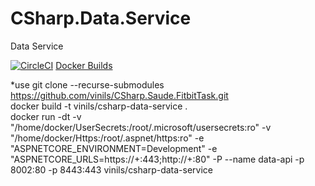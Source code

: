 # CSharp.Data.Service
Data Service

[![CircleCI](https://circleci.com/gh/vinils/CSharp.Data.Service.svg?style=svg)](https://circleci.com/gh/vinils/CSharp.Data.Service)
<a href="https://hub.docker.com/r/vinils/csharp-data-service/builds" target="_blank">Docker Builds</a>

*use git clone --recurse-submodules https://github.com/vinils/CSharp.Saude.FitbitTask.git
<BR>
docker build -t vinils/csharp-data-service .
<BR>
docker run -dt -v "/home/docker/UserSecrets:/root/.microsoft/usersecrets:ro" -v "/home/docker/Https:/root/.aspnet/https:ro" -e "ASPNETCORE_ENVIRONMENT=Development" -e "ASPNETCORE_URLS=https://+:443;http://+:80" -P --name data-api -p 8002:80 -p 8443:443 vinils/csharp-data-service
